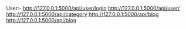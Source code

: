 <!-- endpoints -->
User:-
http://127.0.0.1:5000/api/user/login
http://127.0.0.1:5000/api/user/
http://127.0.0.1:5000/api/category
http://127.0.0.1:5000/api/blog
http://127.0.0.1:5000/api/blog


 